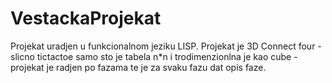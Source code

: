 # VestackaProjekat
Projekat uradjen u funkcionalnom jeziku LISP. Projekat je 3D Connect four - slicno tictactoe samo sto je tabela n*n i trodimenzionlna je kao cube  - projekat je radjen po fazama te je za svaku fazu dat opis faze.
